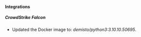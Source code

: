 #### Integrations
##### CrowdStrike Falcon
- Updated the Docker image to: *demisto/python3:3.10.10.50695*.
